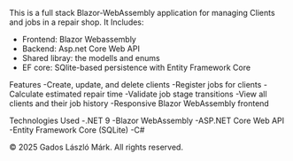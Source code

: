 This is a full stack Blazor-WebAssembly application for managing Clients and jobs in a repair shop.
It Includes:
- Frontend: Blazor Webassembly
- Backend: Asp.net Core Web API
- Shared libray: the modells and enums
- EF core: SQlite-based persistence with Entity Framework Core

Features
-Create, update, and delete clients
-Register jobs for clients
-Calculate estimated repair time
-Validate job stage transitions
-View all clients and their job history
-Responsive Blazor WebAssembly frontend

Technologies Used
-.NET 9
-Blazor WebAssembly
-ASP.NET Core Web API
-Entity Framework Core (SQLite)
-C#



© 2025 Gados László Márk. All rights reserved.
